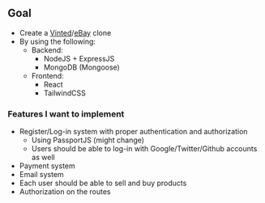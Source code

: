 ## Goal
- Create a [Vinted](https://www.vinted.be/)/[eBay](https://www.ebay.com/) clone
- By using the following:
    - Backend:
        - NodeJS + ExpressJS
        - MongoDB (Mongoose)
    - Frontend:
        - React
        - TailwindCSS

### Features I want to implement
- Register/Log-in system with proper authentication and authorization
    - Using PassportJS (might change)
    - Users should be able to log-in with Google/Twitter/Github accounts as well
- Payment system
- Email system
- Each user should be able to sell and buy products
- Authorization on the routes